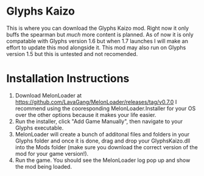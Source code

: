 # Glyphs Kaizo

This is where you can download the Glyphs Kaizo mod. Right now it only buffs the spearman but *much* more content is planned. As of now it is only compatable with Glyphs version 1.6 but when 1.7 launches I will make an effort to update this mod alongside it. This mod may also run on Glyphs version 1.5 but this is untested and not recomended.

# Installation Instructions
1) Download MelonLoader at https://github.com/LavaGang/MelonLoader/releases/tag/v0.7.0 I recommend using the cooresponding MelonLoader.Installer for your OS over the other options because it makes your life easier.
2) Run the installer, click "Add Game Manually", then navigate to your Glyphs executable.
3) MelonLoader will create a bunch of additonal files and folders in your Glyphs folder and once it is done, drag and drop your GlyphsKaizo.dll into the Mods folder (make sure you download the correct version of the mod for your game version!).
4) Run the game. You should see the MelonLoader log pop up and show the mod being loaded.
